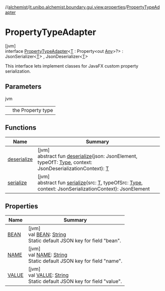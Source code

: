 //[alchemist](../../../index.md)/[it.unibo.alchemist.boundary.gui.view.properties](../index.md)/[PropertyTypeAdapter](index.md)

# PropertyTypeAdapter

[jvm]\
interface [PropertyTypeAdapter](index.md)<[T](index.md) : Property<out [Any](https://kotlinlang.org/api/latest/jvm/stdlib/kotlin/-any/index.html)>?> : JsonSerializer<[T](../../it.unibo.alchemist.boundary.monitor/-f-x-step-monitor/index.md)> , JsonDeserializer<[T](../../it.unibo.alchemist.boundary.monitor/-f-x-step-monitor/index.md)> 

This interface lets implement classes for JavaFX custom property serialization.

## Parameters

jvm

| | |
|---|---|
| <T> | the Property type |

## Functions

| Name | Summary |
|---|---|
| [deserialize](deserialize.md) | [jvm]<br>abstract fun [deserialize](deserialize.md)(json: JsonElement, typeOfT: [Type](https://docs.oracle.com/javase/8/docs/api/java/lang/reflect/Type.html), context: JsonDeserializationContext): [T](../../it.unibo.alchemist.boundary.monitor/-f-x-step-monitor/index.md) |
| [serialize](serialize.md) | [jvm]<br>abstract fun [serialize](serialize.md)(src: [T](../../it.unibo.alchemist.boundary.monitor/-f-x-step-monitor/index.md), typeOfSrc: [Type](https://docs.oracle.com/javase/8/docs/api/java/lang/reflect/Type.html), context: JsonSerializationContext): JsonElement |

## Properties

| Name | Summary |
|---|---|
| [BEAN](-b-e-a-n.md) | [jvm]<br>val [BEAN](-b-e-a-n.md): [String](https://docs.oracle.com/javase/8/docs/api/java/lang/String.html)<br>Static default JSON key for field "bean". |
| [NAME](-n-a-m-e.md) | [jvm]<br>val [NAME](-n-a-m-e.md): [String](https://docs.oracle.com/javase/8/docs/api/java/lang/String.html)<br>Static default JSON key for field "name". |
| [VALUE](-v-a-l-u-e.md) | [jvm]<br>val [VALUE](-v-a-l-u-e.md): [String](https://docs.oracle.com/javase/8/docs/api/java/lang/String.html)<br>Static default JSON key for field "value". |

